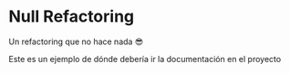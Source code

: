 # Null Refactoring

Un refactoring que no hace nada 😎

Este es un ejemplo de dónde debería ir la documentación en el proyecto
